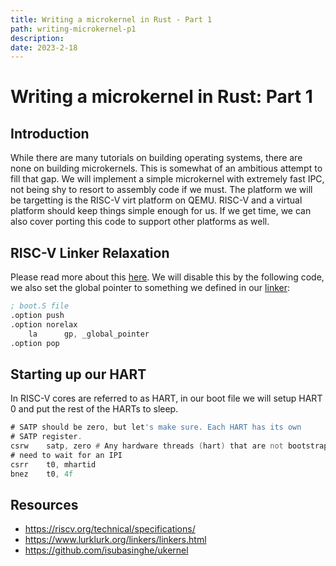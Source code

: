 ```yaml
---
title: Writing a microkernel in Rust - Part 1
path: writing-microkernel-p1
description: 
date: 2023-2-18
---
```


# Writing a microkernel in Rust: Part 1

## Introduction
While there are many tutorials on building operating systems, there are none on building microkernels. 
This is somewhat of an ambitious attempt to fill that gap. We will implement a simple microkernel with extremely fast IPC, not being 
shy to resort to assembly code if we must. The platform we will be targetting is the RISC-V virt platform on QEMU. RISC-V and a virtual platform should keep things simple enough for us. If we get time, we can also cover
porting this code to support other platforms as well. 


## RISC-V Linker Relaxation
Please read more about this [here](https://www.sifive.com/blog/all-aboard-part-3-linker-relaxation-in-riscv-toolchain). We will disable this by 
the following code, we also set the global pointer to something we defined in our [linker](https://github.com/isubasinghe/ukernel/tree/main/src/lds/virt.ld):
```asm 
; boot.S file
.option push
.option norelax
	la		gp, _global_pointer
.option pop
```

## Starting up our HART
In RISC-V cores are referred to as HART, in our boot file we will setup HART 0 and put the rest of the HARTs to sleep.
```asm 
# SATP should be zero, but let's make sure. Each HART has its own
# SATP register.
csrw	satp, zero # Any hardware threads (hart) that are not bootstrapping
# need to wait for an IPI
csrr	t0, mhartid
bnez	t0, 4f 
```

## Resources 
  * https://riscv.org/technical/specifications/
  * https://www.lurklurk.org/linkers/linkers.html
  * https://github.com/isubasinghe/ukernel
